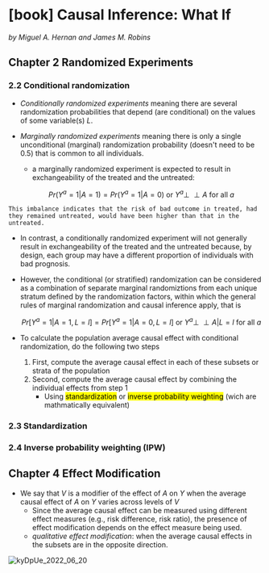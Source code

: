 # [book] Causal Inference: What If

*by Miguel A. Hernan and James M. Robins*

## Chapter 2 Randomized Experiments

### 2.2 Conditional randomization
- *Conditionally randomized experiments* meaning there are several randomization probabilities that depend (are conditional) on the values of some variable(s) $L$.
- *Marginally randomized experiments* meaning there is only a single unconditional (marginal) randomization probability (doesn't need to be 0.5) that is common to all individuals.
  - a marginally randomized experiment is expected to result in exchangeability of the treated and the untreated: 
  
  $$
  Pr(Y^a=1|A=1) = Pr(Y^a=1|A=0) \text{ or } Y^a \perp\!\!\!\perp A \text{ for all } a
  $$

```{margin}
This imbalance indicates that the risk of bad outcome in treated, had they remained untreated, would have been higher than that in the untreated.
```
- In contrast, a conditionally randomized experiment will not generally result in exchangeability of the treated and the untreated because, by design, each group may have a different proportion of individuals with bad prognosis.
- However, the conditional (or stratified) randomization can be considered as a combination of separate marginal randomiztions from each unique stratum defined by the randomization factors, within which the general rules of marginal randomization and causal inference apply, that is
  
  $$
  Pr[Y^a=1|A =1, L=l]=Pr[Y^a=1|A =0, L=l] \text{ or } Y^a \perp\!\!\!\perp A|L=l \text{ for all } a
  $$

- To calculate the population average causal effect with conditional randomization, do the following two steps
  1. First, compute the average causal effect in each of these subsets or strata of the population
  2. Second, compute the average causal effect by combining the individual effects from step 1
       - Using <mark>standardization</mark> or <mark>inverse probability weighting</mark> (wich are mathmatically equivalent)


### 2.3 Standardization


### 2.4 Inverse probability weighting (IPW)


## Chapter 4 Effect Modification
- We say that $V$ is a modifier of the effect of $A$ on $Y$ when the average causal effect of $A$ on $Y$ varies across levels of $V$
  - Since the average causal effect can be measured using different effect measures (e.g., risk difference, risk ratio), the presence of effect modification depends on the effect measure being used.
  - *qualitative effect modification*: when the average causal effects in the subsets are in the opposite direction.




![kyDpUe_2022_06_20](https://cdn.jsdelivr.net/gh/askming/upic@master/uPic/kyDpUe_2022_06_20.png)